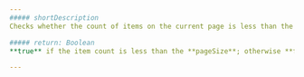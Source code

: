 ```yaml
---
##### shortDescription
Checks whether the count of items on the current page is less than the [pageSize](/api-reference/30%20Data%20Layer/DataSource/1%20Configuration/pageSize.md '/Documentation/ApiReference/Data_Layer/DataSource/Configuration/#pageSize'). Takes effect only with enabled [paging](/api-reference/30%20Data%20Layer/DataSource/1%20Configuration/paginate.md '/Documentation/ApiReference/Data_Layer/DataSource/Configuration/#paginate').

##### return: Boolean
**true** if the item count is less than the **pageSize**; otherwise **false**.

---
```

